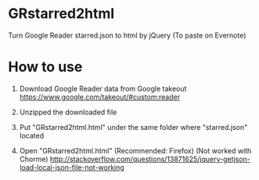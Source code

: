 GRstarred2html
==============

Turn Google Reader starred.json to html by jQuery
(To paste on Evernote)

How to use
==========
1.  Download Google Reader data from Google takeout
    https://www.google.com/takeout/#custom:reader

2.  Unzipped the downloaded file
3.  Put "GRstarred2html.html" under the same folder where "starred.json" located
4.  Open "GRstarred2html.html" (Recommended: Firefox) (Not worked with Chorme)
    http://stackoverflow.com/questions/13871625/jquery-getjson-load-local-json-file-not-working
